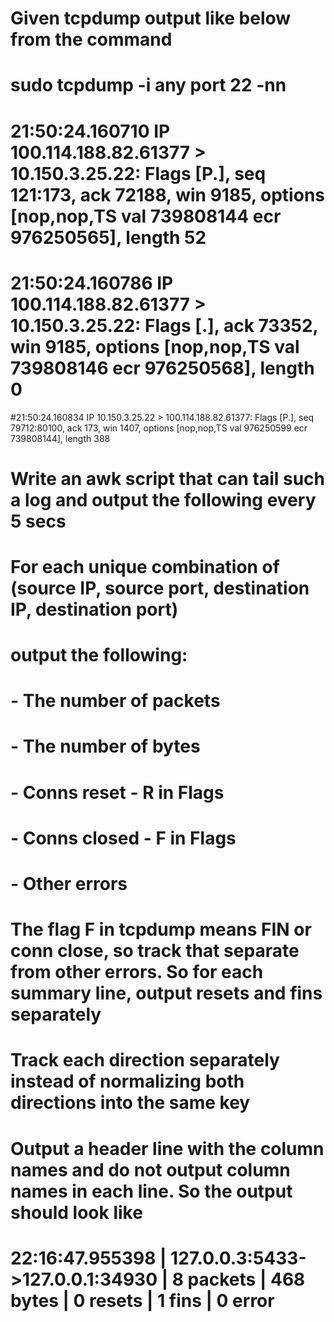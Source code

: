 
# Given tcpdump output like below from the command
# sudo tcpdump -i any port 22 -nn
# 21:50:24.160710 IP 100.114.188.82.61377 > 10.150.3.25.22: Flags [P.], seq 121:173, ack 72188, win 9185, options [nop,nop,TS val 739808144 ecr 976250565], length 52
# 21:50:24.160786 IP 100.114.188.82.61377 > 10.150.3.25.22: Flags [.], ack 73352, win 9185, options [nop,nop,TS val 739808146 ecr 976250568], length 0
#21:50:24.160834 IP 10.150.3.25.22 > 100.114.188.82.61377: Flags [P.], seq 79712:80100, ack 173, win 1407, options [nop,nop,TS val 976250599 ecr 739808144], length 388
# Write an awk script that can tail such a log and output the following every 5 secs
# For each unique combination of (source IP, source port, destination IP, destination port)
# output the following:
# - The number of packets
# - The number of bytes
# - Conns reset - R in Flags
# - Conns closed - F in Flags
# - Other errors

# The flag F in tcpdump means FIN or conn close, so track that separate from other errors. So for each summary line, output resets and fins separately

# Track each direction separately instead of normalizing both directions into the same key

# Output a header line with the column names and do not output column names in each line. So the output should look like
# 22:16:47.955398 | 127.0.0.3:5433->127.0.0.1:34930 | 8 packets | 468 bytes | 0 resets | 1 fins | 0 error


